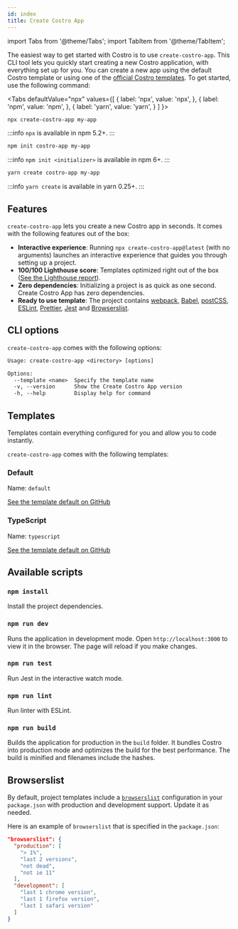 ```yaml
---
id: index
title: Create Costro App
---
```


import Tabs from '@theme/Tabs';
import TabItem from '@theme/TabItem';

The easiest way to get started with Costro is to use `create-costro-app`. This CLI tool lets you quickly start creating a new Costro application, with everything set up for you. You can create a new app using the default Costro template or using one of the [official Costro templates](cli#templates). To get started, use the following command:

<Tabs
defaultValue="npx"
values={[
{ label: 'npx', value: 'npx', },
{ label: 'npm', value: 'npm', },
{ label: 'yarn', value: 'yarn', }
]
}>
<TabItem value="npx">

```bash
npx create-costro-app my-app
```

:::info
`npx` is available in npm 5.2+.
:::

</TabItem>
<TabItem value="npm">

```bash
npm init costro-app my-app
```

:::info
`npm init <initializer>` is available in npm 6+.
:::

</TabItem>
<TabItem value="yarn">

```bash
yarn create costro-app my-app
```

:::info
`yarn create` is available in yarn 0.25+.
:::

</TabItem>
</Tabs>

## Features

`create-costro-app` lets you create a new Costro app in seconds. It comes with the following features out of the box:

- **Interactive experience**: Running `npx create-costro-app@latest` (with no arguments) launches an interactive experience that guides you through setting up a project.
- **100/100 Lighthouse score**: Templates optimized right out of the box ([See the Lighthouse report](https://googlechrome.github.io/lighthouse/viewer?gist=2623d9bb018f1b7bb5fc58adb66d4d69)).
- **Zero dependencies**: Initializing a project is as quick as one second. Create Costro App has zero dependencies.
- **Ready to use template**: The project contains [webpack](https://webpack.js.org), [Babel](https://babeljs.io), [postCSS](https://postcss.org), [ESLint](https://eslint.org), [Prettier](https://prettier.io), [Jest](https://jestjs.io) and [Browserslist](https://github.com/browserslist/browserslist).

## CLI options

`create-costro-app` comes with the following options:

```txt
Usage: create-costro-app <directory> [options]

Options:
  --template <name>  Specify the template name
  -v, --version      Show the Create Costro App version
  -h, --help         Display help for command
```

## Templates

Templates contain everything configured for you and allow you to code instantly.

`create-costro-app` comes with the following templates:

### Default

Name: `default`

[See the template default on GitHub](https://github.com/costrojs/costro-templates/tree/main/templates/default)

### TypeScript

Name: `typescript`

[See the template default on GitHub](https://github.com/costrojs/costro-templates/tree/main/templates/typescript)

## Available scripts

### `npm install`

Install the project dependencies.

### `npm run dev`

Runs the application in development mode. Open `http://localhost:3000` to view it in the browser. The page will reload if you make changes.

### `npm run test`

Run Jest in the interactive watch mode.

### `npm run lint`

Run linter with ESLint.

### `npm run build`

Builds the application for production in the `build` folder. It bundles Costro into production mode and optimizes the build for the best performance. The build is minified and filenames include the hashes.

## Browserslist

By default, project templates include a [`browserslist`](https://github.com/browserslist/browserslist) configuration in your `package.json` with production and development support. Update it as needed.

Here is an example of `browserslist` that is specified in the `package.json`:

<!-- prettier-ignore -->
```json
"browserslist": {
  "production": [
    "> 1%",
    "last 2 versions",
    "not dead",
    "not ie 11"
  ],
  "development": [
    "last 1 chrome version",
    "last 1 firefox version",
    "last 1 safari version"
  ]
}
```
